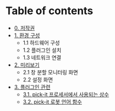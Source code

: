 ﻿# Table of contents

* [0. 저작권](README.md)
* [1. 환경 구성](01_env/README.md)
  * 1.1 하드웨어 구성
  * 1.2 플러그인 설치
  * 1.3 네트워크 연결
* [2. 미리보기](02_preview/README.md)
  * 2.1 창 분할 모니터링 화면
  * 2.2 설정 화면
* [3. 플러그인 관련](03_operation/README.md)
  * [3.1. pick-it 프로세서에서 사용되는 상수](03_operation/1-pickit_constants/README.md)
  * [3.2. pick-it 로봇 언어 함수](03_operation/2-job-cmd-api/README.md)
  